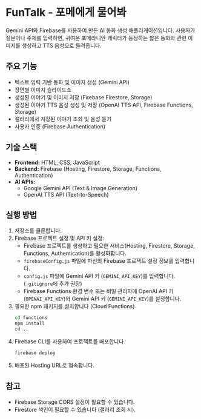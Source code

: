 # FunTalk - 포메에게 물어봐

Gemini API와 Firebase를 사용하여 만든 AI 동화 생성 애플리케이션입니다. 사용자가 질문이나 주제를 입력하면, 귀여운 포메라니안 캐릭터가 등장하는 짧은 동화와 관련 이미지를 생성하고 TTS 음성으로 들려줍니다.

## 주요 기능

*   텍스트 입력 기반 동화 및 이미지 생성 (Gemini API)
*   장면별 이미지 슬라이드쇼
*   생성된 이야기 및 이미지 저장 (Firebase Firestore, Storage)
*   생성된 이야기 TTS 음성 생성 및 저장 (OpenAI TTS API, Firebase Functions, Storage)
*   갤러리에서 저장된 이야기 조회 및 음성 듣기
*   사용자 인증 (Firebase Authentication)

## 기술 스택

*   **Frontend:** HTML, CSS, JavaScript
*   **Backend:** Firebase (Hosting, Firestore, Storage, Functions, Authentication)
*   **AI APIs:**
    *   Google Gemini API (Text & Image Generation)
    *   OpenAI TTS API (Text-to-Speech)

## 실행 방법

1.  저장소를 클론합니다.
2.  Firebase 프로젝트 설정 및 API 키 설정:
    *   Firebase 프로젝트를 생성하고 필요한 서비스(Hosting, Firestore, Storage, Functions, Authentication)를 활성화합니다.
    *   `firebaseConfig.js` 파일에 자신의 Firebase 프로젝트 설정 정보를 입력합니다.
    *   `config.js` 파일에 Gemini API 키 (`GEMINI_API_KEY`)를 입력합니다. (`.gitignore`에 추가 권장)
    *   Firebase Functions 환경 변수 또는 비밀 관리자에 OpenAI API 키 (`OPENAI_API_KEY`)와 Gemini API 키 (`GEMINI_API_KEY`)를 설정합니다.
3.  필요한 npm 패키지를 설치합니다 (Cloud Functions).
    ```bash
    cd functions
    npm install
    cd ..
    ```
4.  Firebase CLI를 사용하여 프로젝트를 배포합니다.
    ```bash
    firebase deploy
    ```
5.  배포된 Hosting URL로 접속합니다.

## 참고

*   Firebase Storage CORS 설정이 필요할 수 있습니다.
*   Firestore 색인이 필요할 수 있습니다 (갤러리 조회 시). 